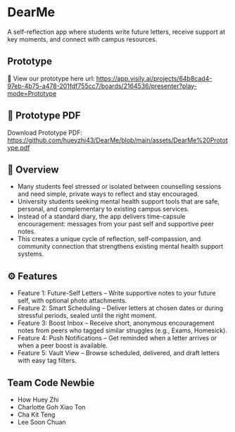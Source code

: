 # DearMe
A self-reflection app where students write future letters, receive support at key moments, and connect with campus resources.

## Prototype
🔗 View our prototype here url:
https://app.visily.ai/projects/64b8cad4-97eb-4b75-a478-201fdf755cc7/boards/2164536/presenter?play-mode=Prototype

## 📄 Prototype PDF
Download Prototype PDF:
https://github.com/hueyzhi43/DearMe/blob/main/assets/DearMe%20Prototype.pdf

## 📖 Overview
- Many students feel stressed or isolated between counselling sessions and need simple, private ways to reflect and stay encouraged.
- University students seeking mental health support tools that are safe, personal, and complementary to existing campus services.
- Instead of a standard diary, the app delivers time-capsule encouragement: messages from your past self and supportive peer notes.
- This creates a unique cycle of reflection, self-compassion, and community connection that strengthens existing mental health support systems.
  
## ⚙️ Features
- Feature 1: Future-Self Letters – Write supportive notes to your future self, with optional photo attachments.
- Feature 2: Smart Scheduling – Deliver letters at chosen dates or during stressful periods, sealed until the right moment.
- Feature 3: Boost Inbox – Receive short, anonymous encouragement notes from peers who tagged similar struggles (e.g., Exams, Homesick).
- Feature 4: Push Notifications – Get reminded when a letter arrives or when a peer boost is available.
- Feature 5: Vault View – Browse scheduled, delivered, and draft letters with easy tag filters.
  
## Team Code Newbie
- How Huey Zhi
- Charlotte Goh Xiao Ton
- Cha Kit Teng
- Lee Soon Chuan
